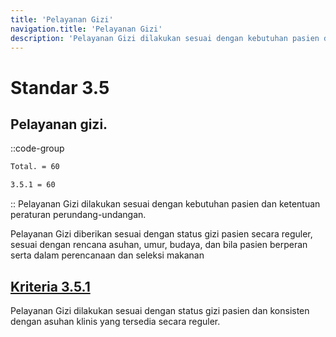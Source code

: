 ```yaml
---
title: 'Pelayanan Gizi'
navigation.title: 'Pelayanan Gizi'
description: 'Pelayanan Gizi dilakukan sesuai dengan kebutuhan pasien dan ketentuan peraturan perundang-undangan. Pelayanan Gizi diberikan sesuai dengan status gizi pasien secara reguler, sesuai dengan rencana asuhan, umur, budaya, dan bila pasien berperan serta dalam perencanaan dan seleksi makanan '
---
```


# Standar 3.5 
## Pelayanan gizi. 
::code-group
```bash [Nilai]
Total. = 60
```
```bash [Kriteria]
3.5.1 = 60
```
::
Pelayanan Gizi dilakukan sesuai dengan kebutuhan pasien dan ketentuan peraturan perundang-undangan. 

Pelayanan Gizi diberikan sesuai dengan status gizi pasien secara reguler, sesuai dengan rencana asuhan, umur, budaya, dan bila pasien berperan serta dalam perencanaan dan seleksi makanan 

## [Kriteria 3.5.1](/3/5/1) 
Pelayanan Gizi dilakukan sesuai dengan status gizi pasien dan konsisten dengan asuhan klinis yang tersedia secara reguler. 


